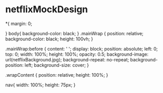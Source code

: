 # netflixMockDesign
*{
  margin: 0;

}
body{
  background-color: black;
}
.mainWrap {
  position: relative;
  background-color: black;
  height: 100vh;
}

.mainWrap:before {
  content: ' ';
  display: block;
  position: absolute;
  left: 0;
  top: 0;
  width: 100%;
  height: 100%;
  opacity: 0.5;
  background-image: url(netflixBackground.jpg);
  background-repeat: no-repeat;
  background-position: left;
  background-size: cover;
}

.wrapContent {
  position: relative;
  height: 100%;
}

nav{
  width: 100%;
  height: 75px;
}